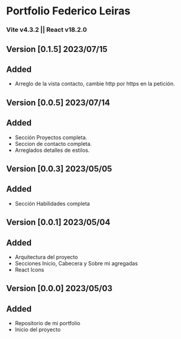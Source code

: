# Portfolio Federico Leiras

### Vite v4.3.2 || React v18.2.0

## Version [0.1.5] 2023/07/15

## Added

- Arreglo de la vista contacto, cambie http por https en la petición.

## Version [0.0.5] 2023/07/14

## Added

- Sección Proyectos completa.
- Seccion de contacto completa.
- Arreglados detalles de estilos.

## Version [0.0.3] 2023/05/05

## Added

- Sección Habilidades completa

## Version [0.0.1] 2023/05/04

## Added

- Arquitectura del proyecto
- Secciones Inicio, Cabecera y Sobre mi agregadas
- React Icons

## Version [0.0.0] 2023/05/03

## Added

- Repositorio de mi portfolio
- Inicio del proyecto
